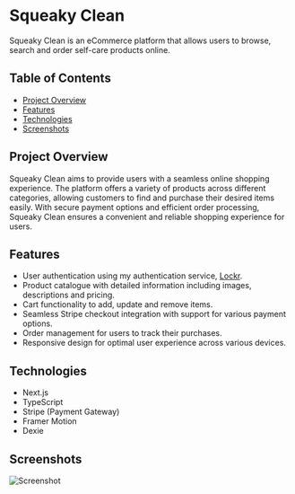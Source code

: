 # Squeaky Clean
Squeaky Clean is an eCommerce platform that allows users to browse, search and order self-care products online.

## Table of Contents

- [Project Overview](#project-overview)
- [Features](#features)
- [Technologies](#technologies)
- [Screenshots](#screenshots)

## Project Overview
Squeaky Clean aims to provide users with a seamless online shopping experience. The platform offers a variety of products across different categories, allowing customers to find and purchase their desired items easily. With secure payment options and efficient order processing, Squeaky Clean ensures a convenient and reliable shopping experience for users.

## Features
- User authentication using my authentication service, [Lockr](https://github.com/clewup/lockr).
- Product catalogue with detailed information including images, descriptions and pricing.
- Cart functionality to add, update and remove items.
- Seamless Stripe checkout integration with support for various payment options.
- Order management for users to track their purchases.
- Responsive design for optimal user experience across various devices.

## Technologies
- Next.js
- TypeScript
- Stripe (Payment Gateway)
- Framer Motion
- Dexie

## Screenshots

![Screenshot](https://res.cloudinary.com/dliog6kq6/image/upload/v1689628898/SqueakyClean_Condensed_zgrv4e.jpg)
